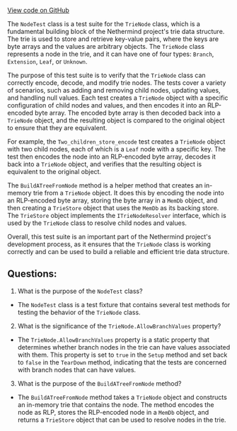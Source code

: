 [View code on GitHub](https://github.com/NethermindEth/nethermind/src/Nethermind/Nethermind.State.Test/NodeTests.cs)

The `NodeTest` class is a test suite for the `TrieNode` class, which is a fundamental building block of the Nethermind project's trie data structure. The trie is used to store and retrieve key-value pairs, where the keys are byte arrays and the values are arbitrary objects. The `TrieNode` class represents a node in the trie, and it can have one of four types: `Branch`, `Extension`, `Leaf`, or `Unknown`. 

The purpose of this test suite is to verify that the `TrieNode` class can correctly encode, decode, and modify trie nodes. The tests cover a variety of scenarios, such as adding and removing child nodes, updating values, and handling null values. Each test creates a `TrieNode` object with a specific configuration of child nodes and values, and then encodes it into an RLP-encoded byte array. The encoded byte array is then decoded back into a `TrieNode` object, and the resulting object is compared to the original object to ensure that they are equivalent. 

For example, the `Two_children_store_encode` test creates a `TrieNode` object with two child nodes, each of which is a `Leaf` node with a specific key. The test then encodes the node into an RLP-encoded byte array, decodes it back into a `TrieNode` object, and verifies that the resulting object is equivalent to the original object. 

The `BuildATreeFromNode` method is a helper method that creates an in-memory trie from a `TrieNode` object. It does this by encoding the node into an RLP-encoded byte array, storing the byte array in a `MemDb` object, and then creating a `TrieStore` object that uses the `MemDb` as its backing store. The `TrieStore` object implements the `ITrieNodeResolver` interface, which is used by the `TrieNode` class to resolve child nodes and values. 

Overall, this test suite is an important part of the Nethermind project's development process, as it ensures that the `TrieNode` class is working correctly and can be used to build a reliable and efficient trie data structure.
## Questions: 
 1. What is the purpose of the `NodeTest` class?
- The `NodeTest` class is a test fixture that contains several test methods for testing the behavior of the `TrieNode` class.

2. What is the significance of the `TrieNode.AllowBranchValues` property?
- The `TrieNode.AllowBranchValues` property is a static property that determines whether branch nodes in the trie can have values associated with them. This property is set to `true` in the `Setup` method and set back to `false` in the `TearDown` method, indicating that the tests are concerned with branch nodes that can have values.

3. What is the purpose of the `BuildATreeFromNode` method?
- The `BuildATreeFromNode` method takes a `TrieNode` object and constructs an in-memory trie that contains the node. The method encodes the node as RLP, stores the RLP-encoded node in a `MemDb` object, and returns a `TrieStore` object that can be used to resolve nodes in the trie.